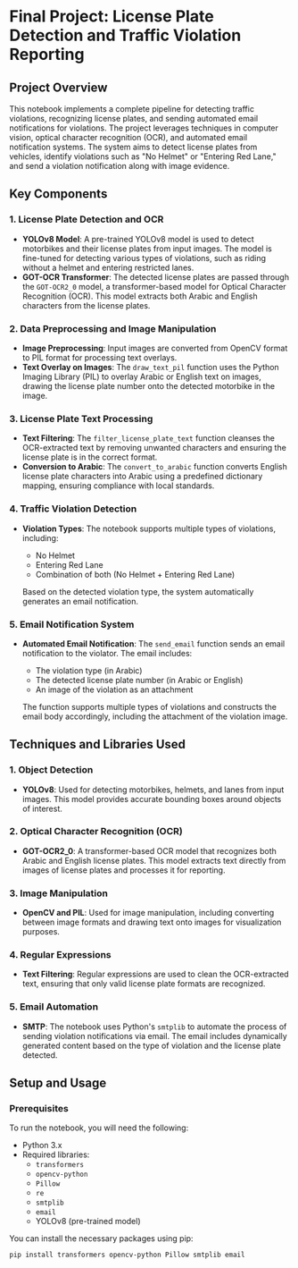 # Final Project: License Plate Detection and Traffic Violation Reporting

## Project Overview
This notebook implements a complete pipeline for detecting traffic violations, recognizing license plates, and sending automated email notifications for violations. The project leverages techniques in computer vision, optical character recognition (OCR), and automated email notification systems. The system aims to detect license plates from vehicles, identify violations such as "No Helmet" or "Entering Red Lane," and send a violation notification along with image evidence.

## Key Components

### 1. License Plate Detection and OCR
- **YOLOv8 Model**: A pre-trained YOLOv8 model is used to detect motorbikes and their license plates from input images. The model is fine-tuned for detecting various types of violations, such as riding without a helmet and entering restricted lanes.
- **GOT-OCR Transformer**: The detected license plates are passed through the `GOT-OCR2_0` model, a transformer-based model for Optical Character Recognition (OCR). This model extracts both Arabic and English characters from the license plates.

### 2. Data Preprocessing and Image Manipulation
- **Image Preprocessing**: Input images are converted from OpenCV format to PIL format for processing text overlays.
- **Text Overlay on Images**: The `draw_text_pil` function uses the Python Imaging Library (PIL) to overlay Arabic or English text on images, drawing the license plate number onto the detected motorbike in the image.

### 3. License Plate Text Processing
- **Text Filtering**: The `filter_license_plate_text` function cleanses the OCR-extracted text by removing unwanted characters and ensuring the license plate is in the correct format.
- **Conversion to Arabic**: The `convert_to_arabic` function converts English license plate characters into Arabic using a predefined dictionary mapping, ensuring compliance with local standards.

### 4. Traffic Violation Detection
- **Violation Types**: The notebook supports multiple types of violations, including:
  - No Helmet
  - Entering Red Lane
  - Combination of both (No Helmet + Entering Red Lane)

  Based on the detected violation type, the system automatically generates an email notification.

### 5. Email Notification System
- **Automated Email Notification**: The `send_email` function sends an email notification to the violator. The email includes:
  - The violation type (in Arabic)
  - The detected license plate number (in Arabic or English)
  - An image of the violation as an attachment

  The function supports multiple types of violations and constructs the email body accordingly, including the attachment of the violation image.

## Techniques and Libraries Used

### 1. Object Detection
- **YOLOv8**: Used for detecting motorbikes, helmets, and lanes from input images. This model provides accurate bounding boxes around objects of interest.

### 2. Optical Character Recognition (OCR)
- **GOT-OCR2_0**: A transformer-based OCR model that recognizes both Arabic and English license plates. This model extracts text directly from images of license plates and processes it for reporting.

### 3. Image Manipulation
- **OpenCV and PIL**: Used for image manipulation, including converting between image formats and drawing text onto images for visualization purposes.

### 4. Regular Expressions
- **Text Filtering**: Regular expressions are used to clean the OCR-extracted text, ensuring that only valid license plate formats are recognized.

### 5. Email Automation
- **SMTP**: The notebook uses Python's `smtplib` to automate the process of sending violation notifications via email. The email includes dynamically generated content based on the type of violation and the license plate detected.

## Setup and Usage

### Prerequisites
To run the notebook, you will need the following:

- Python 3.x
- Required libraries:
  - `transformers`
  - `opencv-python`
  - `Pillow`
  - `re`
  - `smtplib`
  - `email`
  - YOLOv8 (pre-trained model)

You can install the necessary packages using pip:

```bash
pip install transformers opencv-python Pillow smtplib email
